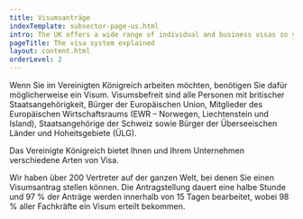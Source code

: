 ```yaml
---
title: Visumsanträge
indexTemplate: subsector-page-us.html
intro: The UK offers a wide range of individual and business visas so you can find the ones that work for you. The application process can take up to three months, so plan early. 
pageTitle: The visa system explained
layout: content.html
orderLevel: 2
---
```


Wenn Sie im Vereinigten Königreich arbeiten möchten, benötigen Sie dafür möglicherweise ein Visum. Visumsbefreit sind alle Personen mit britischer Staatsangehörigkeit, Bürger der Europäischen Union, Mitglieder des Europäischen Wirtschaftsraums (EWR – Norwegen, Liechtenstein und Island), Staatsangehörige der Schweiz sowie Bürger der Überseeischen Länder und Hoheitsgebiete (ÜLG).


Das Vereinigte Königreich bietet Ihnen und Ihrem Unternehmen verschiedene Arten von Visa.


Wir haben über 200 Vertreter auf der ganzen Welt, bei denen Sie einen Visumsantrag stellen können. Die Antragstellung dauert eine halbe Stunde und 97 % der Anträge werden innerhalb von 15 Tagen bearbeitet, wobei 98 % aller Fachkräfte ein Visum erteilt bekommen.